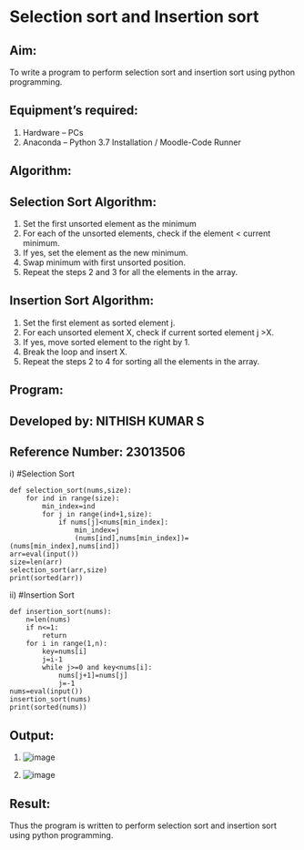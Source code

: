 # Selection sort and Insertion sort
## Aim:
To write a program to perform selection sort and insertion sort using python programming.
## Equipment’s required:
1.	Hardware – PCs
2.	Anaconda – Python 3.7 Installation / Moodle-Code Runner
## Algorithm:
## Selection Sort Algorithm:
1.	Set the first unsorted element as the minimum
2.	For each of the unsorted elements, check if the element < current minimum.
3.	If yes, set the element as the new minimum.
4.	Swap minimum with first unsorted position.
5.	Repeat the steps 2 and 3 for all the elements in the array.
## Insertion Sort Algorithm:
1.	Set the first element as sorted element j.
2.	For each unsorted element X, check if current sorted element j >X.
3.	If yes, move sorted element to the right by 1.
4.	Break the loop and insert X.
5.	Repeat the steps 2 to 4 for sorting all the elements in the array.
## Program:
## Developed by: NITHISH KUMAR S
## Reference Number: 23013506

i)	#Selection Sort
```
def selection_sort(nums,size):
    for ind in range(size):
        min_index=ind
        for j in range(ind+1,size):
            if nums[j]<nums[min_index]:
                min_index=j
                (nums[ind],nums[min_index])=(nums[min_index],nums[ind])
arr=eval(input())
size=len(arr)
selection_sort(arr,size)
print(sorted(arr))

```
ii)	#Insertion Sort
```
def insertion_sort(nums):
    n=len(nums)
    if n<=1:
        return
    for i in range(1,n):
        key=nums[i]
        j=i-1
        while j>=0 and key<nums[i]:
            nums[j+1]=nums[j]
            j=-1
nums=eval(input())
insertion_sort(nums)
print(sorted(nums))

```

## Output:
1) ![image](https://github.com/nithish467/Sorting-Algorithm/assets/150232274/77666d73-6a30-482a-9b8c-6fdd70caaa63)

2) ![image](https://github.com/nithish467/Sorting-Algorithm/assets/150232274/383274fb-4d7d-4746-ab44-520c88f41ca9)


## Result:
Thus the program is written to perform selection sort and insertion sort using python programming.
